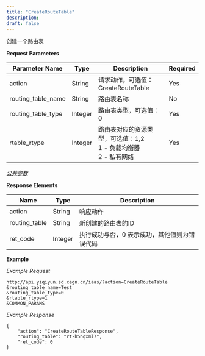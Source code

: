 ```yaml
---
title: "CreateRouteTable"
description: 
draft: false
---
```




创建一个路由表

**Request Parameters**

| Parameter Name | Type | Description | Required |
| --- | --- | --- | --- |
| action | String | 请求动作，可选值：CreateRouteTable | Yes |
| routing_table_name | String | 路由表名称 | No |
| routing_table_type | Integer | 路由表类型，可选值：0 | Yes|
| rtable_rtype | Integer | 路由表对应的资源类型，可选值：1,2 <br> 1 - 负载均衡器 <br> 2 - 私有网络 | Yes |

[_公共参数_](../../../parameters/)

**Response Elements**

| Name | Type | Description |
| --- | --- | --- |
| action | String | 响应动作 |
| routing_table | String | 新创建的路由表的ID |
| ret_code | Integer | 执行成功与否，0 表示成功，其他值则为错误代码 |

**Example**

_Example Request_

```
http://api.yiqiyun.sd.cegn.cn/iaas/?action=CreateRouteTable
&routing_table_name=Test
&routing_table_type=0
&rtable_rtype=1
&COMMON_PARAMS
```
_Example Response_

```
{
	"action": "CreateRouteTableResponse",
	"routing_table": "rt-h5nqxml7",
	"ret_code": 0
}
```
